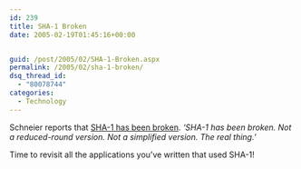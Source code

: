 ```yaml
---
id: 239
title: SHA-1 Broken
date: 2005-02-19T01:45:16+00:00


guid: /post/2005/02/SHA-1-Broken.aspx
permalink: /2005/02/sha-1-broken/
dsq_thread_id:
  - "80078744"
categories:
  - Technology
---
```

<p>Schneier reports that <a href="http://www.schneier.com/blog/archives/2005/02/sha1_broken.html">SHA-1 has been broken</a>. <em>&lsquo;SHA-1 has been broken. Not a reduced-round version. Not a simplified version. The real thing.&rsquo;</em></p>
<p>Time to revisit all the applications you&rsquo;ve written that used SHA-1!</p>